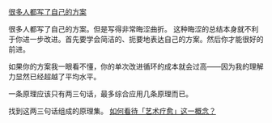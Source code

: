 
[很多人都写了自己的方案](https://www.zhihu.com/pin/1713019942717403136)

很多人都写了自己的方案。但是写得非常晦涩曲折。
这种晦涩的总结本身就不利于你进一步改进。首先要学会简洁的、扼要地表达自己的方案。然后你才能很好的前进。

如果你的方案我一眼看不懂，你的单次改进循环的成本就会过高——因为我的理解力显然已经超越了平均水平。

一条原理应该只有两三句话，最多综合应用几条原理而已。

找到这两三句话组成的原理集。
[如何看待「艺术疗愈」这一概念？](https://www.zhihu.com/question/458078011/answer/1904038706)
